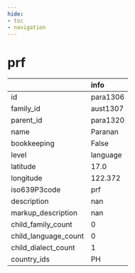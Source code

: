 ```yaml
---
hide:
- toc
- navigation
---
```

# prf
|                      | info     |
|:---------------------|:---------|
| id                   | para1306 |
| family_id            | aust1307 |
| parent_id            | para1320 |
| name                 | Paranan  |
| bookkeeping          | False    |
| level                | language |
| latitude             | 17.0     |
| longitude            | 122.372  |
| iso639P3code         | prf      |
| description          | nan      |
| markup_description   | nan      |
| child_family_count   | 0        |
| child_language_count | 0        |
| child_dialect_count  | 1        |
| country_ids          | PH       |